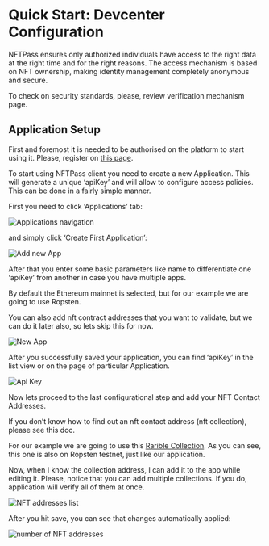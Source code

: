 # Quick Start: Devcenter Configuration

NFTPass ensures only authorized individuals have access to the right data at the right time and for the right reasons.
The access mechanism is based on NFT ownership, making identity management completely anonymous and secure.

To check on security standards, please, review verification mechanism page.

## Application Setup

First and foremost it is needed to be authorised on the platform to start using it. Please, register
on [this page](https://devcenter.nft-pass.net/admin/register).

To start using NFTPass client you need to create a new Application. This will generate a unique ‘apiKey’ and will allow
to configure access policies. This can be done in a fairly simple manner.

First you need to click ‘Applications’ tab:

![Applications navigation](https://devcenter.nft-pass.net/public/docs/apps-navigation.png)

and simply click ‘Create First Application’:

![Add new App](https://devcenter.nft-pass.net/public/docs/add-new-app.png)

After that you enter some basic parameters like name to differentiate one ‘apiKey’ from another in case you have
multiple apps.

By default the Ethereum mainnet is selected, but for our example we are going to use Ropsten.

You can also add nft contract addresses that you want to validate, but we can do it later also, so lets skip this for
now.

![New App](https://devcenter.nft-pass.net/public/docs/new-app.png)

After you successfully saved your application, you can find ‘apiKey’ in the list view or on the page of particular
Application.

![Api Key](https://devcenter.nft-pass.net/public/docs/api-key.png)

Now lets proceed to the last configurational step and add your NFT Contact Addresses.

If you don’t know how to find out an nft contact address (nft collection), please see this doc.

For our example we are going to use this
[Rarible Collection](https://ropsten.rarible.com/collection/0x6a94aC200342AC823F909F142a65232E2f052183/items). As you
can see, this one is also on Ropsten testnet, just like our application.

Now, when I know the collection address, I can add it to the app while editing it. Please, notice that you can add
multiple collections. If you do, application will verify all of them at once.

![NFT addresses list](https://devcenter.nft-pass.net/public/docs/nft-list.png)

After you hit save, you can see that changes automatically applied:

![number of NFT addresses](https://devcenter.nft-pass.net/public/docs/nfts-app-list.png)
